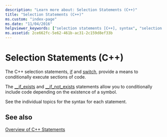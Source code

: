 ```yaml
---
description: "Learn more about: Selection Statements (C++)"
title: "Selection Statements (C++)"
ms.custom: "index-page"
ms.date: "11/04/2016"
helpviewer_keywords: ["selection statements [C++], syntax", "selection statements"]
ms.assetid: 2ce662fc-5e62-461b-ac31-2c159d8ef33b
---
```

# Selection Statements (C++)

The C++ selection statements, [if](../cpp/if-else-statement-cpp.md) and [switch](../cpp/switch-statement-cpp.md), provide a means to conditionally execute sections of code.

The [__if_exists](../cpp/if-exists-statement.md) and [__if_not_exists](../cpp/if-not-exists-statement.md) statements allow you to conditionally include code depending on the existence of a symbol.

See the individual topics for the syntax for each statement.

## See also

[Overview of C++ Statements](../cpp/overview-of-cpp-statements.md)
